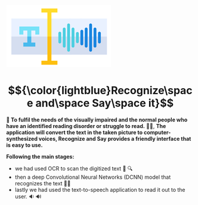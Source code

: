 # ![Logo !](Recognize-and-Say-it-OCR-Text-Recognition-to-speech/logo.png)
# $${\color{lightblue}Recognize\space and\space Say\space it}$$
**:large_orange_diamond: To fulfil the needs of the visually impaired and the normal people who have an identified reading disorder or struggle to read.** :woman_with_probing_cane:,
**The application will convert the text in the taken picture to computer-synthesized voices, Recognize and Say provides a friendly interface that is easy to use.**

**Following the main stages:**
- we had used OCR to scan the digitized text :memo: 	:mag:
- then a deep Convolutional Neural Networks (DCNN) model that recognizes the text :woman_technologist:
- lastly we had used the text-to-speech application to read it out to the user. :sound: :loud_sound:
